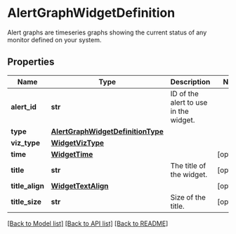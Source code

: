 # AlertGraphWidgetDefinition

Alert graphs are timeseries graphs showing the current status of any monitor defined on your system.

## Properties

| Name            | Type                                                                    | Description                           | Notes      |
| --------------- | ----------------------------------------------------------------------- | ------------------------------------- | ---------- |
| **alert_id**    | **str**                                                                 | ID of the alert to use in the widget. |
| **type**        | [**AlertGraphWidgetDefinitionType**](AlertGraphWidgetDefinitionType.md) |                                       |
| **viz_type**    | [**WidgetVizType**](WidgetVizType.md)                                   |                                       |
| **time**        | [**WidgetTime**](WidgetTime.md)                                         |                                       | [optional] |
| **title**       | **str**                                                                 | The title of the widget.              | [optional] |
| **title_align** | [**WidgetTextAlign**](WidgetTextAlign.md)                               |                                       | [optional] |
| **title_size**  | **str**                                                                 | Size of the title.                    | [optional] |

[[Back to Model list]](README.md#documentation-for-models) [[Back to API list]](README.md#documentation-for-api-endpoints) [[Back to README]](README.md)
